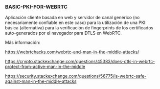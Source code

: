 
### BASIC-PKI-FOR-WEBRTC

Aplicación cliente basada en web y servidor de canal genérico (no necesariamente confiable en este caso) para la utilización de una PKI básica (alternativa) para la verificación de fingerprints de los certificados auto-generados por el navegador para DTLS en WebRTC.

Más información:

https://webrtchacks.com/webrtc-and-man-in-the-middle-attacks/

https://crypto.stackexchange.com/questions/45383/does-dtls-in-webrtc-protect-from-active-man-in-the-middle

https://security.stackexchange.com/questions/56775/is-webrtc-safe-against-man-in-the-middle-attacks



